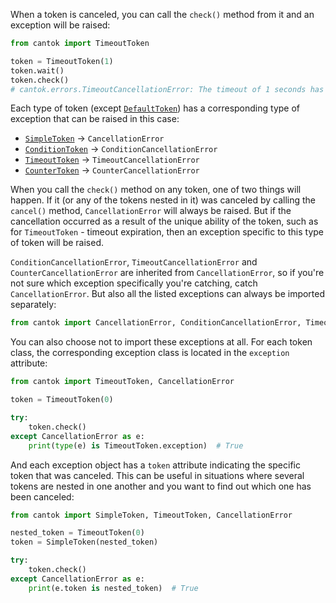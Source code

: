 When a token is canceled, you can call the `check()` method from it and an exception will be raised:

```python
from cantok import TimeoutToken

token = TimeoutToken(1)
token.wait()
token.check()
# cantok.errors.TimeoutCancellationError: The timeout of 1 seconds has expired.
```

Each type of token (except [`DefaultToken`](../types_of_tokens/DefaultToken.md)) has a corresponding type of exception that can be raised in this case:

- [`SimpleToken`](../types_of_tokens/SimpleToken.md) -> `CancellationError`
- [`ConditionToken`](../types_of_tokens/ConditionToken.md) -> `ConditionCancellationError`
- [`TimeoutToken`](../types_of_tokens/TimeoutToken.md) -> `TimeoutCancellationError`
- [`CounterToken`](../types_of_tokens/CounterToken.md) -> `CounterCancellationError`

When you call the `check()` method on any token, one of two things will happen. If it (or any of the tokens nested in it) was canceled by calling the `cancel()` method, `CancellationError` will always be raised. But if the cancellation occurred as a result of the unique ability of the token, such as for `TimeoutToken` - timeout expiration, then an exception specific to this type of token will be raised.

`ConditionCancellationError`, `TimeoutCancellationError` and `CounterCancellationError` are inherited from `CancellationError`, so if you're not sure which exception specifically you're catching, catch `CancellationError`. But also all the listed exceptions can always be imported separately:

```python
from cantok import CancellationError, ConditionCancellationError, TimeoutCancellationError, CounterCancellationError
```

You can also choose not to import these exceptions at all. For each token class, the corresponding exception class is located in the `exception` attribute:

```python
from cantok import TimeoutToken, CancellationError

token = TimeoutToken(0)

try:
    token.check()
except CancellationError as e:
    print(type(e) is TimeoutToken.exception)  # True
```

And each exception object has a `token` attribute indicating the specific token that was canceled. This can be useful in situations where several tokens are nested in one another and you want to find out which one has been canceled:

```python
from cantok import SimpleToken, TimeoutToken, CancellationError

nested_token = TimeoutToken(0)
token = SimpleToken(nested_token)

try:
    token.check()
except CancellationError as e:
    print(e.token is nested_token)  # True
```
